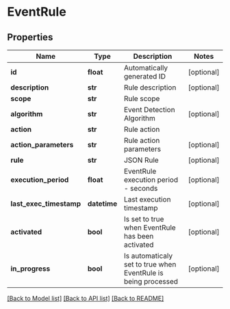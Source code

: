 # EventRule

## Properties
Name | Type | Description | Notes
------------ | ------------- | ------------- | -------------
**id** | **float** | Automatically generated ID | [optional] 
**description** | **str** | Rule description | [optional] 
**scope** | **str** | Rule scope | 
**algorithm** | **str** | Event Detection Algorithm | [optional] 
**action** | **str** | Rule action | 
**action_parameters** | **str** | Rule action parameters | [optional] 
**rule** | **str** | JSON Rule | [optional] 
**execution_period** | **float** | EventRule execution period - seconds | [optional] 
**last_exec_timestamp** | **datetime** | Last execution timestamp | [optional] 
**activated** | **bool** | Is set to true when EventRule has been activated | [optional] 
**in_progress** | **bool** | Is automaticaly set to true when EventRule is being processed | [optional] 

[[Back to Model list]](../README.md#documentation-for-models) [[Back to API list]](../README.md#documentation-for-api-endpoints) [[Back to README]](../README.md)


